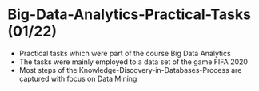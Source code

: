 # Big-Data-Analytics-Practical-Tasks (01/22)
- Practical tasks which were part of the course Big Data Analytics
- The tasks were mainly employed to a data set of the game FIFA 2020
- Most steps of the Knowledge-Discovery-in-Databases-Process are captured with focus on Data Mining
